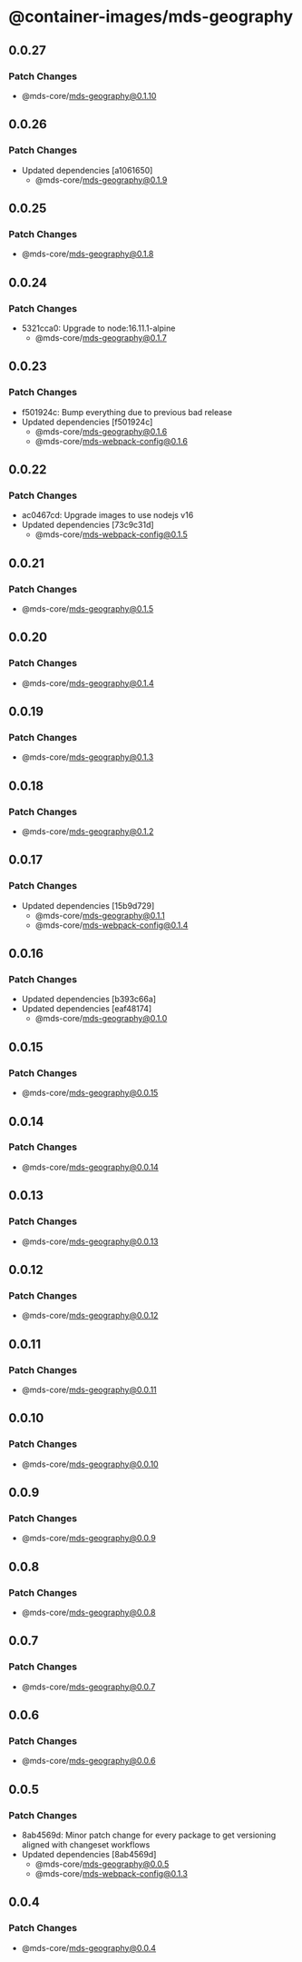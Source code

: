 # @container-images/mds-geography

## 0.0.27

### Patch Changes

- @mds-core/mds-geography@0.1.10

## 0.0.26

### Patch Changes

- Updated dependencies [a1061650]
  - @mds-core/mds-geography@0.1.9

## 0.0.25

### Patch Changes

- @mds-core/mds-geography@0.1.8

## 0.0.24

### Patch Changes

- 5321cca0: Upgrade to node:16.11.1-alpine
  - @mds-core/mds-geography@0.1.7

## 0.0.23

### Patch Changes

- f501924c: Bump everything due to previous bad release
- Updated dependencies [f501924c]
  - @mds-core/mds-geography@0.1.6
  - @mds-core/mds-webpack-config@0.1.6

## 0.0.22

### Patch Changes

- ac0467cd: Upgrade images to use nodejs v16
- Updated dependencies [73c9c31d]
  - @mds-core/mds-webpack-config@0.1.5

## 0.0.21

### Patch Changes

- @mds-core/mds-geography@0.1.5

## 0.0.20

### Patch Changes

- @mds-core/mds-geography@0.1.4

## 0.0.19

### Patch Changes

- @mds-core/mds-geography@0.1.3

## 0.0.18

### Patch Changes

- @mds-core/mds-geography@0.1.2

## 0.0.17

### Patch Changes

- Updated dependencies [15b9d729]
  - @mds-core/mds-geography@0.1.1
  - @mds-core/mds-webpack-config@0.1.4

## 0.0.16

### Patch Changes

- Updated dependencies [b393c66a]
- Updated dependencies [eaf48174]
  - @mds-core/mds-geography@0.1.0

## 0.0.15

### Patch Changes

- @mds-core/mds-geography@0.0.15

## 0.0.14

### Patch Changes

- @mds-core/mds-geography@0.0.14

## 0.0.13

### Patch Changes

- @mds-core/mds-geography@0.0.13

## 0.0.12

### Patch Changes

- @mds-core/mds-geography@0.0.12

## 0.0.11

### Patch Changes

- @mds-core/mds-geography@0.0.11

## 0.0.10

### Patch Changes

- @mds-core/mds-geography@0.0.10

## 0.0.9

### Patch Changes

- @mds-core/mds-geography@0.0.9

## 0.0.8

### Patch Changes

- @mds-core/mds-geography@0.0.8

## 0.0.7

### Patch Changes

- @mds-core/mds-geography@0.0.7

## 0.0.6

### Patch Changes

- @mds-core/mds-geography@0.0.6

## 0.0.5

### Patch Changes

- 8ab4569d: Minor patch change for every package to get versioning aligned with changeset workflows
- Updated dependencies [8ab4569d]
  - @mds-core/mds-geography@0.0.5
  - @mds-core/mds-webpack-config@0.1.3

## 0.0.4

### Patch Changes

- @mds-core/mds-geography@0.0.4
